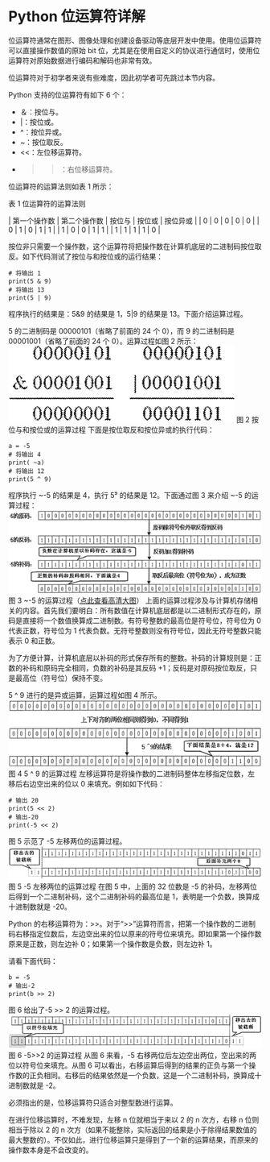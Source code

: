 # Python 位运算符详解

位运算符通常在图形、图像处理和创建设备驱动等底层开发中使用。使用位运算符可以直接操作数值的原始 bit 位，尤其是在使用自定义的协议进行通信时，使用位运算符对原始数据进行编码和解码也非常有效。

位运算符对于初学者来说有些难度，因此初学者可先跳过本节内容。

Python 支持的位运算符有如下 6 个：

*   ＆：按位与。
*   |：按位或。
*   ^：按位异或。
*   ~：按位取反。
*   <<：左位移运算符。
*   >>：右位移运算符。

位运算符的运算法则如表 1 所示：

表 1 位运算符的运算法则

| 第一个操作数 | 第二个操作数 | 按位与 | 按位或 | 按位异或 |
| 0 | 0 | 0 | 0 | 0 |
| 0 | 1 | 0 | 1 | 1 |
| 1 | 0 | 0 | 1 | 1 |
| 1 | 1 | 1 | 1 | 0 |

按位非只需要一个操作数，这个运算符将把操作数在计算机底层的二进制码按位取反。如下代码测试了按位与和按位或的运行结果：

```
# 将输出 1
print(5 & 9)
# 将输出 13
print(5 | 9)
```

程序执行的结果是：5&9 的结果是 1，5|9 的结果是 13。下面介绍运算过程。

5 的二进制码是 00000101（省略了前面的 24 个 0），而 9 的二进制码是 00001001（省略了前面的 24 个 0）。运算过程如图 2 所示：
![](img/f5be0181ededbf6077ce327f19d239d8.jpg)
图 2 按位与和按位或的运算过程
下面是按位取反和按位异或的执行代码：

```
a = -5
# 将输出 4
print( ~a)
# 将输出 12
print(5 ^ 9)
```

程序执行 ~-5 的结果是 4，执行 5⁹ 的结果是 12。下面通过图 3 来介绍 ~-5 的运算过程：
![](img/d28d1bfc3604f0822f6efc3b019dc8ea.jpg)
图 3 ~-5 的运算过程（[点此查看高清大图](http://c.biancheng.net/uploads/allimg/190211/2-1Z2111H00EK.jpg)）
上面的运算过程涉及与计算机存储相关的内容。首先我们要明白：所有数值在计算机底层都是以二进制形式存在的，原码是直接将一个数值换算成二进制数。有符号整数的最高位是符号位，符号位为 0 代表正数，符号位为 1 代表负数。无符号整数则没有符号位，因此无符号整数只能表示 0 和正数。

为了方便计算，计算机底层以补码的形式保存所有的整数。补码的计算规则是：正数的补码和原码完全相同，负数的补码是其反码 +1；反码是对原码按位取反，只是最高位（符号位）保持不变。

5 ^ 9 进行的是异或运算，运算过程如图 4 所示。
![](img/a3d66736ad549cc8438a93dce3ba6302.jpg)
图 4 5 ^ 9 的运算过程
左移运算符是将操作数的二进制码整体左移指定位数，左移后右边空出来的位以 0 来填充。例如如下代码：

```
# 输出 20
print(5 << 2)
# 输出-20
print(-5 << 2)
```

图 5 示范了 -5 左移两位的运算过程。
![](img/b20d6e16b77585d4f96fb86089561db5.jpg)
图 5 -5 左移两位的运算过程
在图 5 中，上面的 32 位数是 -5 的补码，左移两位后得到一个二进制补码，这个二进制补码的最高位是 1，表明是一个负数，换算成十进制数就是 -20。

Python 的右移运算符为：>>。对于“>>”运算符而言，把第一个操作数的二进制码右移指定位数后，左边空出来的位以原来的符号位来填充。即如果第一个操作数原来是正数，则左边补 0；如果第一个操作数是负数，则左边补 1。

请看下面代码：

```
b = -5
# 输出-2
print(b >> 2)
```

图 6 给出了-5 >> 2 的运算过程。
![](img/7ee7ae2ec0242e75397a640fab02bda6.jpg)
图 6 -5>>2 的运算过程
从图 6 来看，-5 右移两位后左边空出两位，空出来的两位以符号位来填充。从图 6 可以看出，右移运算后得到的结果的正负与第一个操作数的正负相同。右移后的结果依然是一个负数，这是一个二进制补码，换算成十进制数就是 -2。

必须指出的是，位移运算符只适合对整型数进行运算。

在进行位移运算时，不难发现，左移 n 位就相当于来以 2 的 n 次方，右移 n 位则相当于除以 2 的 n 次方（如果不能整除，实际返回的结果是小于除得结果数值的最大整数的）。不仅如此，进行位移运算只是得到了一个新的运算结果，而原来的操作数本身是不会改变的。